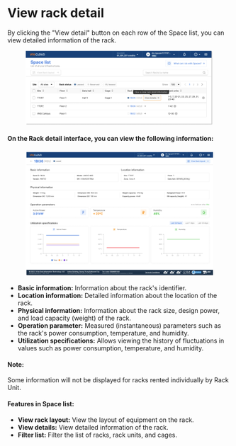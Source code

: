 # View rack detail

By clicking the "View detail" button on each row of the Space list, you can view detailed information of the rack.

<figure><img src="../../.gitbook/assets/image (7) (1) (1) (1) (1) (1) (1) (1) (1) (1) (1) (1).png" alt=""><figcaption></figcaption></figure>

#### On the Rack detail interface, you can view the following information:

<figure><img src="../../.gitbook/assets/image (8) (1) (1) (1) (1) (1) (1) (1) (1) (1) (1) (1).png" alt=""><figcaption></figcaption></figure>

* **Basic information:** Information about the rack's identifier.
* **Location information:** Detailed information about the location of the rack.
* **Physical information:** Information about the rack size, design power, and load capacity (weight) of the rack.
* **Operation parameter:** Measured (instantaneous) parameters such as the rack's power consumption, temperature, and humidity.
* **Utilization specifications:** Allows viewing the history of fluctuations in values such as power consumption, temperature, and humidity.

#### Note:

Some information will not be displayed for racks rented individually by Rack Unit.

#### Features in Space list:

* **View rack layout:** View the layout of equipment on the rack.
* **View details:** View detailed information of the rack.
* **Filter list:** Filter the list of racks, rack units, and cages.
